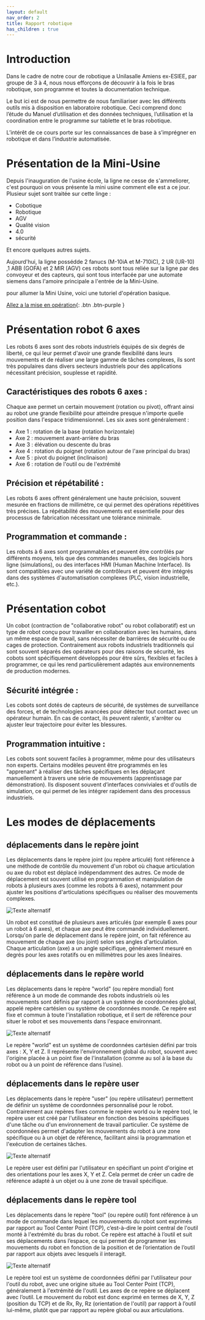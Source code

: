 ```yaml
---
layout: default
nav_order: 2
title: Rapport robotique
has_children : true
---
```


# Introduction

Dans le cadre de notre cour de robotique a Unilasalle Amiens ex-ESIEE, par groupe de 3 à 4, nous nous efforçons de découvrir à la fois le bras robotique, son programme et toutes la documentation technique. 

Le but ici est de nous permettre de nous familiariser avec les différents outils mis à disposition en laboratoire robotique. Ceci comprend donc l’étude du Manuel d’utilisation et des données techniques, l’utilisation et la coordination entre le programme sur tablette et le bras robotique. 

L’intérêt de ce cours porte sur les connaissances de base à s’imprégner en robotique et dans l’industrie automatisée. 


# Présentation de la Mini-Usine

Depuis l'inauguration de l'usine école, la ligne ne cesse de s'ammeliorer, c'est pourquoi on vous présente la mini usine comment elle est a ce jour.
Plusieur sujet sont traitée sur cette linge :
* Cobotique
* Robotique
* AGV
* Qualité vision
* 4.0
* sécurité

Et encore quelques autres sujets.

Aujourd'hui, la ligne possédde 2 fanucs (M-10iA et M-710iC), 2 UR (UR-10) ,1 ABB (GOFA) et 2 MIR (AGV)
ces robots sont tous reliée sur la ligne par des convoyeur et des capteurs, qui sont tous interfacée par une automate siemens dans l'amoire principale a l'entrée de la Mini-Usine.

pour allumer la Mini Usine, voici une tutoriel d'opération basique.

[Allez a la mise en opération](./Mise-En-Operation.html){: .btn .btn-purple }


# Présentation robot 6 axes

Les robots 6 axes sont des robots industriels équipés de six degrés de liberté, ce qui leur permet d'avoir une grande flexibilité dans leurs mouvements et de réaliser une large gamme de tâches complexes, ils sont très populaires dans divers secteurs industriels pour des applications nécessitant précision, souplesse et rapidité.

## Caractéristiques des robots 6 axes :

Chaque axe permet un certain mouvement (rotation ou pivot), offrant ainsi au robot une grande flexibilité pour atteindre presque n'importe quelle position dans l'espace tridimensionnel.
Les six axes sont généralement :
* Axe 1 : rotation de la base (rotation horizontale)
* Axe 2 : mouvement avant-arrière du bras
* Axe 3 : élévation ou descente du bras
* Axe 4 : rotation du poignet (rotation autour de l'axe principal du bras)
* Axe 5 : pivot du poignet (inclinaison)
* Axe 6 : rotation de l'outil ou de l'extrémité

## Précision et répétabilité :

Les robots 6 axes offrent généralement une haute précision, souvent mesurée en fractions de millimètre, ce qui permet des opérations répétitives très précises. La répétabilité des mouvements est essentielle pour des processus de fabrication nécessitant une tolérance minimale.

## Programmation et commande :

Les robots à 6 axes sont programmables et peuvent être contrôlés par différents moyens, tels que des commandes manuelles, des logiciels hors ligne (simulations), ou des interfaces HMI (Human Machine Interface).
Ils sont compatibles avec une variété de contrôleurs et peuvent être intégrés dans des systèmes d'automatisation complexes (PLC, vision industrielle, etc.).

# Présentation cobot

Un cobot (contraction de "collaborative robot" ou robot collaboratif) est un type de robot conçu pour travailler en collaboration avec les humains, dans un même espace de travail, sans nécessiter de barrières de sécurité ou de cages de protection. Contrairement aux robots industriels traditionnels qui sont souvent séparés des opérateurs pour des raisons de sécurité, les cobots sont spécifiquement développés pour être sûrs, flexibles et faciles à programmer, ce qui les rend particulièrement adaptés aux environnements de production modernes.

## Sécurité intégrée :

Les cobots sont dotés de capteurs de sécurité, de systèmes de surveillance des forces, et de technologies avancées pour détecter tout contact avec un opérateur humain. En cas de contact, ils peuvent ralentir, s'arrêter ou ajuster leur trajectoire pour éviter les blessures.

## Programmation intuitive :

Les cobots sont souvent faciles à programmer, même pour des utilisateurs non experts. Certains modèles peuvent être programmés en les "apprenant" à réaliser des tâches spécifiques en les déplaçant manuellement à travers une série de mouvements (apprentissage par démonstration).
Ils disposent souvent d’interfaces conviviales et d'outils de simulation, ce qui permet de les intégrer rapidement dans des processus industriels.


# Les modes de déplacements

## déplacements dans le repère joint

Les déplacements dans le repère joint (ou repère articulé) font référence à une méthode de contrôle du mouvement d'un robot où chaque articulation ou axe du robot est déplacé indépendamment des autres. Ce mode de déplacement est souvent utilisé en programmation et manipulation de robots à plusieurs axes (comme les robots à 6 axes), notamment pour ajuster les positions d'articulations spécifiques ou réaliser des mouvements complexes.

![Texte alternatif](./photo/deplacement-repere-joint.png "Le titre de mon image")

Un robot est constitué de plusieurs axes articulés (par exemple 6 axes pour un robot à 6 axes), et chaque axe peut être commandé individuellement.
Lorsqu'on parle de déplacement dans le repère joint, on fait référence au mouvement de chaque axe (ou joint) selon ses angles d'articulation.
Chaque articulation (axe) a un angle spécifique, généralement mesuré en degrés pour les axes rotatifs ou en millimètres pour les axes linéaires.

## déplacements dans le repère world

Les déplacements dans le repère "world" (ou repère mondial) font référence à un mode de commande des robots industriels où les mouvements sont définis par rapport à un système de coordonnées global, appelé repère cartésien ou système de coordonnées monde. Ce repère est fixe et commun à toute l'installation robotique, et il sert de référence pour situer le robot et ses mouvements dans l'espace environnant.

![Texte alternatif](./photo/deplacement-repere-world.png "Le titre de mon image")

Le repère "world" est un système de coordonnées cartésien défini par trois axes : X, Y et Z. Il représente l'environnement global du robot, souvent avec l'origine placée à un point fixe de l'installation (comme au sol à la base du robot ou à un point de référence dans l’usine).

## déplacements dans le repère user

Les déplacements dans le repère "user" (ou repère utilisateur) permettent de définir un système de coordonnées personnalisé pour le robot. Contrairement aux repères fixes comme le repère world ou le repère tool, le repère user est créé par l'utilisateur en fonction des besoins spécifiques d'une tâche ou d'un environnement de travail particulier. Ce système de coordonnées permet d'adapter les mouvements du robot à une zone spécifique ou à un objet de référence, facilitant ainsi la programmation et l'exécution de certaines tâches.

![Texte alternatif](./photo/deplacement-repere-user.png "Le titre de mon image")

Le repère user est défini par l'utilisateur en spécifiant un point d'origine et des orientations pour les axes X, Y et Z. Cela permet de créer un cadre de référence adapté à un objet ou à une zone de travail spécifique.

## déplacements dans le repère tool

Les déplacements dans le repère "tool" (ou repère outil) font référence à un mode de commande dans lequel les mouvements du robot sont exprimés par rapport au Tool Center Point (TCP), c’est-à-dire le point central de l'outil monté à l'extrémité du bras du robot. Ce repère est attaché à l’outil et suit ses déplacements dans l’espace, ce qui permet de programmer les mouvements du robot en fonction de la position et de l’orientation de l’outil par rapport aux objets avec lesquels il interagit.

![Texte alternatif](./photo/deplacement-repere-tool.png "Le titre de mon image")

Le repère tool est un système de coordonnées défini par l'utilisateur pour l'outil du robot, avec une origine située au Tool Center Point (TCP), généralement à l'extrémité de l'outil.
Les axes de ce repère se déplacent avec l’outil. Le mouvement du robot est donc exprimé en termes de X, Y, Z (position du TCP) et de Rx, Ry, Rz (orientation de l'outil) par rapport à l’outil lui-même, plutôt que par rapport au repère global ou aux articulations.

